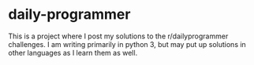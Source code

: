 # daily-programmer

This is a project where I post my solutions to the r/dailyprogrammer challenges.
I am writing primarily in python 3, but may put up solutions in other languages
as I learn them as well.
